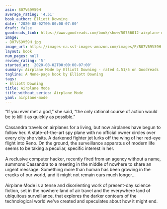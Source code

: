 ```yaml
---
asin: B07V69V59H
average_rating: '4.51'
book_author: Elliott Downing
date: '2020-08-02T00:00:00-07:00'
draft: false
goodreads_link: https://www.goodreads.com/book/show/50756012-airplane-mode
image:
- B07V69V59H.jpg
image_url: https://images-na.ssl-images-amazon.com/images/P/B07V69V59H.01._SCLZZZZZZZ.jpg
layout: book
num_pages: null
review_rating: '5'
started_at: '2020-08-02T00:00:00-07:00'
summary: Airplane Mode by Elliott Downing - rated 4.51/5 on Goodreads
tagline: A None-page book by Elliott Downing
tags:
- Elliott Downing
title: Airplane Mode
title_without_series: Airplane Mode
yaml: airplane-mode
---
```


“If you ever met a god,” she said, “the only rational course of action would be to kill it as quickly as possible.”<br /><br />Cassandra travels on airplanes for a living, but now airplanes have begun to follow her. A state-of-the-art spy plane with no official owner circles over every city she visits. A darkened fighter jet lurks off the wing of her red-eye flight into Reno. On the ground, the surveillance apparatus of modern life seems to be taking a peculiar, specific interest in her.<br /><br />A reclusive computer hacker, recently fired from an agency without a name, summons Cassandra to a meeting in the middle of nowhere to share an urgent message: Something more than human has been growing in the cracks of our world, and it might not remain ours much longer…<br /><br />Airplane Mode is a tense and disorienting work of present-day science fiction, set in the nowhere land of air travel and the everywhere land of ubiquitous surveillance, that explores the darker contours of the technological world we've created and speculates about how it might end.